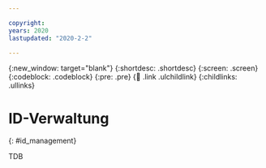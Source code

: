 ```yaml
---

copyright:
years: 2020
lastupdated: "2020-2-2"

---
```


{:new_window: target="blank"}
{:shortdesc: .shortdesc}
{:screen: .screen}
{:codeblock: .codeblock}
{:pre: .pre}
{:child: .link .ulchildlink}
{:childlinks: .ullinks}

# ID-Verwaltung
{: #id_management}

TDB
